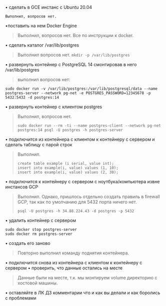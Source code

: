 
• сделать в GCE инстанс с Ubuntu 20.04

    Выполнил, вопросов нет.

•поставить на нем Docker Engine 

> Выполнил, вопросов нет. Все по инструкции к docker.

• сделать каталог /var/lib/postgres 

> Выполнил вопросов нет. 
> `mkdir -p /var/lib/postgres`

• развернуть контейнер с PostgreSQL 14 смонтировав в него /var/lib/postgres
> выполнил вопросов нет: 
> 
`sudo docker run -v /var/lib/postgres:/var/lib/postgresql/data --name postgres-server --network pg-net -e POSTGRES_PASSWORD=12345678 -p 5432:5432 -d postgres:14`

• развернуть контейнер с клиентом postgres

> Выполнил, вопросов нет. 
> 
>     sudo docker run --rm -ti --name postgres-client --network pg-net postgres:14 psql -U postgres -h postgres-server

• подключится из контейнера с клиентом к контейнеру с сервером и сделать таблицу с парой строк 

> Выполнил.
> 
>     create table example (i serial, value int);
>     insert into example(i, value) values (1, 10);
>     insert into example(i, value) values (2, 30);

• подключится к контейнеру с сервером с ноутбука/компьютера извне инстансов GCP 

> Выполнил. Однако, пришлось отдельно создать правиль в firewall GCP, так
> как по умолчанию для 5432 порта ничего нет.
> 
> `psql -U postgres -h 34.88.224.43 -d postgres -p 5432`

• удалить контейнер с сервером 

    sudo docker stop postgres-server
    sudo docker rm postgres-server

• создать его заново

> Повторно выполнил команду поднятия контейнера.

• подключится снова из контейнера с клиентом к контейнеру с сервером 
• проверить, что данные остались на месте 

> Данные были на месте, т.к. мы монтируем volume директорию с хостовой машины.

 
• оставляйте в ЛК ДЗ комментарии что и как вы делали и как боролись с проблемами
